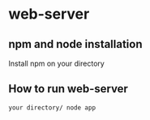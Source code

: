 # web-server

## npm and node installation

Install npm on your directory

## How to run web-server

```your directory/ node app```
